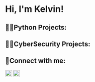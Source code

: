 <h1>Hi, I'm Kelvin!</h1>

<h2>👨‍💻Python Projects: </h2>

<h2>👨‍💻CyberSecurity Projects: </h2>

<h2>🤳Connect with me: </h2>

[<img align="left" alt="JoshMadakor | Twitter" width="22px" src="https://cdn.jsdelivr.net/npm/simple-icons@v3/icons/twitter.svg" />][twitter]
[<img align="left" alt="JoshMadakor | LinkedIn" width="22px" src="https://cdn.jsdelivr.net/npm/simple-icons@v3/icons/linkedin.svg" />][linkedin]

[twitter]: https://twitter.com/
[linkedin]: https://linkedin.com/in/
